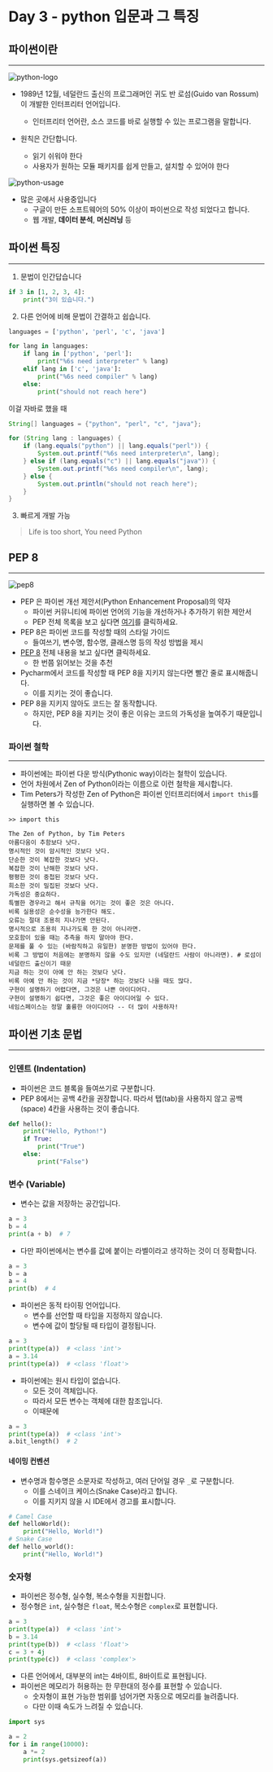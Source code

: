 # Day 3 - python 입문과 그 특징

## 파이썬이란

---

![python-logo](https://www.python.org/static/img/python-logo.png)

- 1989년 12월, 네덜란드 출신의 프로그래머인 귀도 반 로섬(Guido van Rossum)이 개발한 인터프리터 언어입니다.
    - 인터프리터 언어란, 소스 코드를 바로 실행할 수 있는 프로그램을 말합니다.

- 원칙은 간단합니다.
  - 읽기 쉬워야 한다
  - 사용자가 원하는 모듈 패키지를 쉽게 만들고, 설치할 수 있어야 한다

![python-usage](https://codingmart.com/wp-content/uploads/2024/01/image_2024-01-24_121129247-e1706078513951.png)
- 많은 곳에서 사용중입니다
  - 구글이 만든 소프트웨어의 50% 이상이 파이썬으로 작성 되었다고 합니다.
  - 웹 개발, **데이터 분석**, **머신러닝** 등

## 파이썬 특징

---

1. 문법이 인간답습니다

```python
if 3 in [1, 2, 3, 4]:
    print("3이 있습니다.")
```
2. 다른 언어에 비해 문법이 간결하고 쉽습니다.
```python
languages = ['python', 'perl', 'c', 'java']

for lang in languages:
    if lang in ['python', 'perl']:
        print("%6s need interpreter" % lang)
    elif lang in ['c', 'java']:
        print("%6s need compiler" % lang)
    else:
        print("should not reach here")
```
이걸 자바로 했을 때
```java
String[] languages = {"python", "perl", "c", "java"};

for (String lang : languages) {
    if (lang.equals("python") || lang.equals("perl")) {
        System.out.printf("%6s need interpreter\n", lang);
    } else if (lang.equals("c") || lang.equals("java")) {
        System.out.printf("%6s need compiler\n", lang);
    } else {
        System.out.println("should not reach here");
    }
}
```

3. 빠르게 개발 가능

> Life is too short, You need Python

## PEP 8

---

![pep8](https://files.realpython.com/media/PEP-8-Tutorial-Python-Code-Formatting-Guide_Watermarked.9103cf7be328.jpg)

- PEP 은 파이썬 개선 제안서(Python Enhancement Proposal)의 약자
  - 파이썬 커뮤니티에 파이썬 언어의 기능을 개선하거나 추가하기 위한 제안서
  - PEP 전체 목록을 보고 싶다면 [여기](https://peps.python.org/#)를 클릭하세요.
- PEP 8은 파이썬 코드를 작성할 때의 스타일 가이드
  - 들여쓰기, 변수명, 함수명, 클래스명 등의 작성 방법을 제시
- [PEP 8](https://www.python.org/dev/peps/pep-0008/) 전체 내용을 보고 싶다면 클릭하세요.
  - 한 번쯤 읽어보는 것을 추천
- Pycharm에서 코드를 작성할 때 PEP 8을 지키지 않는다면 빨간 줄로 표시해줍니다.
  - 이를 지키는 것이 좋습니다.
- PEP 8을 지키지 않아도 코드는 잘 동작합니다.
  - 하지만, PEP 8을 지키는 것이 좋은 이유는 코드의 가독성을 높여주기 때문입니다.

### 파이썬 철학

---

- 파이썬에는 파이썬 다운 방식(Pythonic way)이라는 철학이 있습니다.
- 언어 차원에서 Zen of Python이라는 이름으로 이런 철학을 제시합니다.
- Tim Peters가 작성한 Zen of Python은 파이썬 인터프리터에서 `import this`를 실행하면 볼 수 있습니다.
```text
>> import this

The Zen of Python, by Tim Peters
아름다움이 추함보다 낫다.
명시적인 것이 암시적인 것보다 낫다.
단순한 것이 복잡한 것보다 낫다.
복잡한 것이 난해한 것보다 낫다.
평평한 것이 중첩된 것보다 낫다.
희소한 것이 밀집된 것보다 낫다.
가독성은 중요하다.
특별한 경우라고 해서 규칙을 어기는 것이 좋은 것은 아니다.
비록 실용성은 순수성을 능가한다 해도.
오류는 절대 조용히 지나가면 안된다.
명시적으로 조용히 지나가도록 한 것이 아니라면.
모호함이 있을 때는 추측을 하지 말아야 한다.
문제를 풀 수 있는 (바람직하고 유일한) 분명한 방법이 있어야 한다.
비록 그 방법이 처음에는 분명하지 않을 수도 있지만 (네덜란드 사람이 아니라면). # 로섬이 네덜란드 출신이기 때문
지금 하는 것이 아예 안 하는 것보다 낫다.
비록 아예 안 하는 것이 지금 *당장* 하는 것보다 나을 때도 많다.
구현이 설명하기 어렵다면, 그것은 나쁜 아이디어다.
구현이 설명하기 쉽다면, 그것은 좋은 아이디어일 수 있다.
네임스페이스는 정말 훌륭한 아이디어다 -- 더 많이 사용하자!
```

## 파이썬 기초 문법

---

### 인덴트 (Indentation)

- 파이썬은 코드 블록을 들여쓰기로 구분합니다.
- PEP 8에서는 공백 4칸을 권장합니다. 따라서 탭(tab)을 사용하지 않고 공백(space) 4칸을 사용하는 것이 좋습니다.

```python
def hello():
    print("Hello, Python!")
    if True:
        print("True")
    else:
        print("False")
```

### 변수 (Variable)

- 변수는 값을 저장하는 공간입니다.

```python
a = 3
b = 4
print(a + b)  # 7
```

- 다만 파이썬에서는 변수를 값에 붙이는 라벨이라고 생각하는 것이 더 정확합니다.

```python
a = 3
b = a
a = 4
print(b)  # 4
```

- 파이썬은 동적 타이핑 언어입니다.
  - 변수를 선언할 때 타입을 지정하지 않습니다.
  - 변수에 값이 할당될 때 타입이 결정됩니다.
```python
a = 3
print(type(a))  # <class 'int'>
a = 3.14
print(type(a))  # <class 'float'>
```

- 파이썬에는 원시 타입이 없습니다.
  - 모든 것이 객체입니다.
  - 따라서 모든 변수는 객체에 대한 참조입니다.
  - 이때문에 

```python
a = 3
print(type(a))  # <class 'int'>
a.bit_length()  # 2
```

#### 네이밍 컨벤션

- 변수명과 함수명은 소문자로 작성하고, 여러 단어일 경우 `_`로 구분합니다.
  - 이를 스네이크 케이스(Snake Case)라고 합니다.
  - 이를 지키지 않을 시 IDE에서 경고를 표시합니다.

```python
# Camel Case
def helloWorld():
    print("Hello, World!")
# Snake Case
def hello_world():
    print("Hello, World!")
```

### 숫자형

- 파이썬은 정수형, 실수형, 복소수형을 지원합니다.
- 정수형은 `int`, 실수형은 `float`, 복소수형은 `complex`로 표현합니다.

```python
a = 3
print(type(a))  # <class 'int'>
b = 3.14
print(type(b))  # <class 'float'>
c = 3 + 4j
print(type(c))  # <class 'complex'>
```

- 다른 언어에서, 대부분의 int는 4바이트, 8바이트로 표현됩니다.
- 파이썬은 메모리가 허용하는 한 무한대의 정수를 표현할 수 있습니다.
  - 숫자형이 표현 가능한 범위를 넘어가면 자동으로 메모리를 늘려줍니다.
  - 다만 이때 속도가 느려질 수 있습니다.

```python
import sys

a = 2
for i in range(10000):
    a *= 2
    print(sys.getsizeof(a))
```
